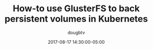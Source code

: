 ---
author: dougbtv
comments: true
date: 2017-08-17 14:30:00-05:00
layout: post
slug: glusterfs-persistent
title: How-to use GlusterFS to back persistent volumes in Kubernetes
category: nfvpe
---